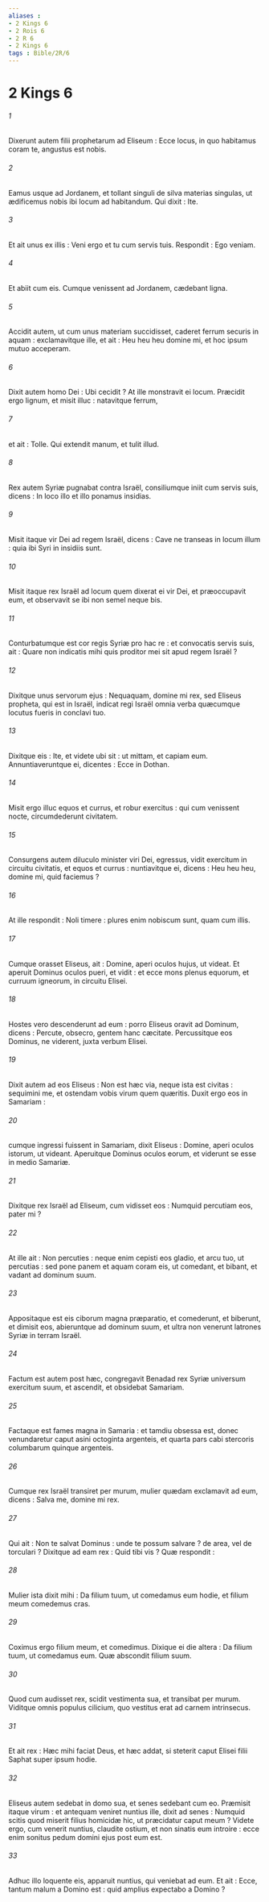 ```yaml
---
aliases : 
- 2 Kings 6
- 2 Rois 6
- 2 R 6
- 2 Kings 6
tags : Bible/2R/6
---
```


# 2 Kings 6

###### 1
Dixerunt autem filii prophetarum ad Eliseum : Ecce locus, in quo habitamus coram te, angustus est nobis.
###### 2
Eamus usque ad Jordanem, et tollant singuli de silva materias singulas, ut ædificemus nobis ibi locum ad habitandum. Qui dixit : Ite.
###### 3
Et ait unus ex illis : Veni ergo et tu cum servis tuis. Respondit : Ego veniam.
###### 4
Et abiit cum eis. Cumque venissent ad Jordanem, cædebant ligna.
###### 5
Accidit autem, ut cum unus materiam succidisset, caderet ferrum securis in aquam : exclamavitque ille, et ait : Heu heu heu domine mi, et hoc ipsum mutuo acceperam.
###### 6
Dixit autem homo Dei : Ubi cecidit ? At ille monstravit ei locum. Præcidit ergo lignum, et misit illuc : natavitque ferrum,
###### 7
et ait : Tolle. Qui extendit manum, et tulit illud.
###### 8
Rex autem Syriæ pugnabat contra Israël, consiliumque iniit cum servis suis, dicens : In loco illo et illo ponamus insidias.
###### 9
Misit itaque vir Dei ad regem Israël, dicens : Cave ne transeas in locum illum : quia ibi Syri in insidiis sunt.
###### 10
Misit itaque rex Israël ad locum quem dixerat ei vir Dei, et præoccupavit eum, et observavit se ibi non semel neque bis.
###### 11
Conturbatumque est cor regis Syriæ pro hac re : et convocatis servis suis, ait : Quare non indicatis mihi quis proditor mei sit apud regem Israël ?
###### 12
Dixitque unus servorum ejus : Nequaquam, domine mi rex, sed Eliseus propheta, qui est in Israël, indicat regi Israël omnia verba quæcumque locutus fueris in conclavi tuo.
###### 13
Dixitque eis : Ite, et videte ubi sit : ut mittam, et capiam eum. Annuntiaveruntque ei, dicentes : Ecce in Dothan.
###### 14
Misit ergo illuc equos et currus, et robur exercitus : qui cum venissent nocte, circumdederunt civitatem.
###### 15
Consurgens autem diluculo minister viri Dei, egressus, vidit exercitum in circuitu civitatis, et equos et currus : nuntiavitque ei, dicens : Heu heu heu, domine mi, quid faciemus ?
###### 16
At ille respondit : Noli timere : plures enim nobiscum sunt, quam cum illis.
###### 17
Cumque orasset Eliseus, ait : Domine, aperi oculos hujus, ut videat. Et aperuit Dominus oculos pueri, et vidit : et ecce mons plenus equorum, et curruum igneorum, in circuitu Elisei.
###### 18
Hostes vero descenderunt ad eum : porro Eliseus oravit ad Dominum, dicens : Percute, obsecro, gentem hanc cæcitate. Percussitque eos Dominus, ne viderent, juxta verbum Elisei.
###### 19
Dixit autem ad eos Eliseus : Non est hæc via, neque ista est civitas : sequimini me, et ostendam vobis virum quem quæritis. Duxit ergo eos in Samariam :
###### 20
cumque ingressi fuissent in Samariam, dixit Eliseus : Domine, aperi oculos istorum, ut videant. Aperuitque Dominus oculos eorum, et viderunt se esse in medio Samariæ.
###### 21
Dixitque rex Israël ad Eliseum, cum vidisset eos : Numquid percutiam eos, pater mi ?
###### 22
At ille ait : Non percuties : neque enim cepisti eos gladio, et arcu tuo, ut percutias : sed pone panem et aquam coram eis, ut comedant, et bibant, et vadant ad dominum suum.
###### 23
Appositaque est eis ciborum magna præparatio, et comederunt, et biberunt, et dimisit eos, abieruntque ad dominum suum, et ultra non venerunt latrones Syriæ in terram Israël.
###### 24
Factum est autem post hæc, congregavit Benadad rex Syriæ universum exercitum suum, et ascendit, et obsidebat Samariam.
###### 25
Factaque est fames magna in Samaria : et tamdiu obsessa est, donec venundaretur caput asini octoginta argenteis, et quarta pars cabi stercoris columbarum quinque argenteis.
###### 26
Cumque rex Israël transiret per murum, mulier quædam exclamavit ad eum, dicens : Salva me, domine mi rex.
###### 27
Qui ait : Non te salvat Dominus : unde te possum salvare ? de area, vel de torculari ? Dixitque ad eam rex : Quid tibi vis ? Quæ respondit :
###### 28
Mulier ista dixit mihi : Da filium tuum, ut comedamus eum hodie, et filium meum comedemus cras.
###### 29
Coximus ergo filium meum, et comedimus. Dixique ei die altera : Da filium tuum, ut comedamus eum. Quæ abscondit filium suum.
###### 30
Quod cum audisset rex, scidit vestimenta sua, et transibat per murum. Viditque omnis populus cilicium, quo vestitus erat ad carnem intrinsecus.
###### 31
Et ait rex : Hæc mihi faciat Deus, et hæc addat, si steterit caput Elisei filii Saphat super ipsum hodie.
###### 32
Eliseus autem sedebat in domo sua, et senes sedebant cum eo. Præmisit itaque virum : et antequam veniret nuntius ille, dixit ad senes : Numquid scitis quod miserit filius homicidæ hic, ut præcidatur caput meum ? Videte ergo, cum venerit nuntius, claudite ostium, et non sinatis eum introire : ecce enim sonitus pedum domini ejus post eum est.
###### 33
Adhuc illo loquente eis, apparuit nuntius, qui veniebat ad eum. Et ait : Ecce, tantum malum a Domino est : quid amplius expectabo a Domino ?
